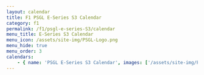 ```yaml
---
layout: calendar
title: F1 PSGL E-Series S3 Calendar
category: f1
permalink: /f1/psgl-e-series-S3/calendar
menu_title: E-Series S3 Calendar
menu_icon: /assets/site-img/PSGL-Logo.png
menu_hide: true
menu_order: 3
calendars:
    - { name: 'PSGL E-Series S3 Calendar', images: ['/assets/site-img/PSGL-E-Series-Calendar-S3.jpg'], width: 2160, height: 1132 }
---
```

